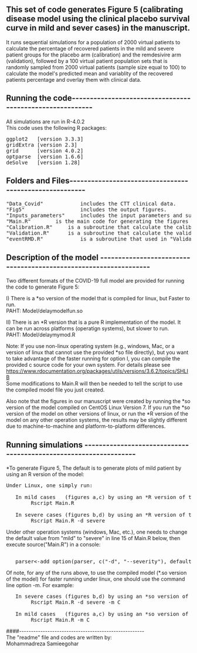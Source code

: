 ## This set of code generates Figure 5 (calibrating disease model using the clinical placebo survival curve in mild and sever cases) in the manuscript.
It runs sequential simulations for a population of 2000 virtual patients to calculate the percentage of recovered patients in the mild and severe patient groups for the placebo arm (calibration) and the remdesivire arm (validation), followed by a 100 virtual patient population sets that is randomly sampled from 2000 virtual patients (sample size equal to 100) to calculate the model's predicted mean and variablity of the recovered patients percentage and overlay them with clinical data.

## Running the code---------------------------------------------------------
All simulations are run in R-4.0.2   
This code uses the following R packages:
<pre>
ggplot2   [version 3.3.3]  
gridExtra [version 2.3]    
grid      [version 4.0.2]  
optparse  [version 1.6.6]  
deSolve   [version 1.28]  
</pre>
## Folders and Files-------------------------------------------------------
<pre>
"Data_Covid"            includes the CTT clinical data.  
"Fig5"                  includes the output figures.  
"Inputs_parameters"     includes the input parameters and sub-population IDs.  
"Main.R" 		is the main code for generating the figures 5 a,b,c,d.  
"Calibration.R" 	is a subroutine that calculate the calibration (placebo)    data.  
"Validation.R" 		is a subroutine that calculate the validation  (remdesivir) data.  
"eventRMD.R"            is a subroutine that used in "Validation.R" for remdesivir injection scheme.  
</pre>

## Description of the model -----------------------------------------------------------------

Two different formats of the COVID-19 full model are provided for running the code to generate Figure 5:  

I)  There is a  *so  version of the model that is 		      compiled for linux, but Faster to run.   
PAHT: Model/delaymodelfun.so  

II) There is an *R   version that is a pure R implementation of the model. It can be run across platforms (operatign systems), but slower to run.  
PAHT: Model/delaymymod.R  

Note: If you use non-linux operating system (e.g., windows, Mac, or a version of linux that cannot use the provided *so file directly), but you want to take advantage of the faster running for option I, you can compile the provided c source code for your own system. For details please see https://www.rdocumentation.org/packages/utils/versions/3.6.2/topics/SHLIB  
Some modifications to Main.R will then be needed to tell the script to use the compiled model file you just created.  

Also note that the figures in our manuscript were created by running the *so version of the model compiled on CentOS Linux Version 7. If you run the *so version of the model on other versions of linux, or run the *R version of the model on any other operation systems, the results may be slightly different due to machine-to-machine and platform-to-platform differences.

## Running simulations -----------------------------------------------------------------
*To generate Figure 5, 
The default is to generate plots of mild patient by using an R version of the model:
<pre>
Under Linux, one simply run: 

   In mild cases   (figures a,c) by using an *R version of the model:  
		Rscript Main.R
		
   In severe cases (figures b,d) by using an *R version of the model:  
		Rscript Main.R -d severe 
</pre>	
Under other operation systems (windows, Mac, etc.), one needs to change the default value from "mild" to "severe" in line 15 of Main.R below, then execute source("Main.R") in a console: 
<pre>	
   parser<-add_option(parser, c("-d", "--severity"), default="severe",type="character", help="severity group,options:'mild' or 'severe'")  
</pre>		
Of note, for any of the runs above, to use the compiled model (*.so version of the model) for faster running under linux, one should use the command line option -m. For example:
<pre>
   In severe cases (figures b,d) by using an *so version of the model:  
		Rscript Main.R -d severe -m C  

   In mild cases   (figures a,c) by using an *so version of the model:  
		Rscript Main.R -m C  
</pre>
####-----------------------------------------------------   
The "readme" file and codes are written by:  
Mohammadreza Samieegohar


